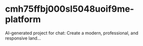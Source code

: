 # cmh75ffbj000sl5048uoif9me-platform
AI-generated project for chat: Create a modern, professional, and responsive land...
